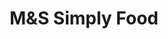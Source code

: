 ---
title: "M&S Simply Food"
url: /edinburgh/munds-simply-food-waverley-bridge/
shop: Lebensmittel
---